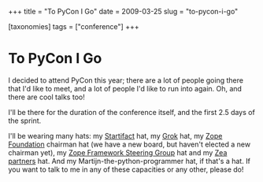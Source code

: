 +++
title = "To PyCon I Go"
date = 2009-03-25
slug = "to-pycon-i-go"

[taxonomies]
tags = ["conference"]
+++

# To PyCon I Go

I decided to attend PyCon this year; there are a lot of people going
there that I'd like to meet, and a lot of people I'd like to run into
again. Oh, and there are cool talks too!

I'll be there for the duration of the conference itself, and the first
2.5 days of the sprint.

I'll be wearing many hats: my [Startifact](http://startifact.com) hat,
my [Grok](http://grok.zope.org) hat, my [Zope
Foundation](http://foundation.zope.org) chairman hat (we have a new
board, but haven't elected a new chairman yet), my [Zope Framework
Steering Group](http://docs.zope.org/zopeframework/) hat and my [Zea
partners](http://www.zeapartners.org/) hat. And my
Martijn-the-python-programmer hat, if that's a hat. If you want to talk
to me in any of these capacities or any other, please do!
